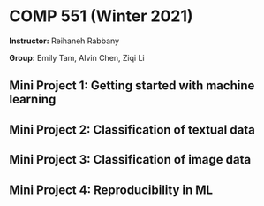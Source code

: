 # COMP 551 (Winter 2021)

**Instructor:** Reihaneh Rabbany

**Group:** Emily Tam, Alvin Chen, Ziqi Li

## Mini Project 1: Getting started with machine learning



## Mini Project 2: Classification of textual data

## Mini Project 3: Classification of image data

## Mini Project 4: Reproducibility in ML
